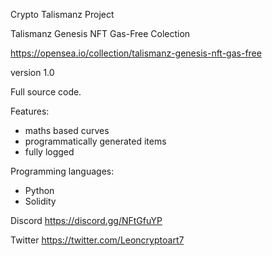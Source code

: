 Crypto Talismanz Project

Talismanz Genesis NFT Gas-Free Colection

https://opensea.io/collection/talismanz-genesis-nft-gas-free

version 1.0

Full source code.

Features:
- maths based curves
- programmatically generated items
- fully logged

Programming languages:
- Python
- Solidity

Discord https://discord.gg/NFtGfuYP

Twitter https://twitter.com/Leoncryptoart7
